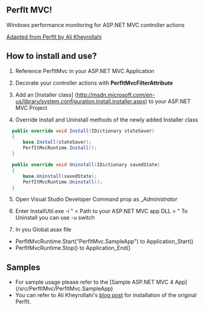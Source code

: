 ## PerfIt MVC!

Windows performance monitoring for ASP.NET MVC controller actions

[Adapted from PerfIt by Ali Kheyrollahi](https://github.com/aliostad/PerfIt)

## How to install and use?
1. Reference PerfItMvc in your ASP.NET MVC Application

2. Decorate your controller actions with __PerfItMvcFilterAttribute__

3. Add an [Installer class] (http://msdn.microsoft.com/en-us/library/system.configuration.install.installer.aspx) to your ASP.NET MVC Project

4. Override Install and Uninstall methods of the newly added Installer class
```c#
  public override void Install(IDictionary stateSaver)
  {
	  base.Install(stateSaver);
	  PerfItMvcRuntime.Install();
  }

  public override void Uninstall(IDictionary savedState)
  {
	  base.Uninstall(savedState);
	  PerfItMvcRuntime.Uninstall();
  }
```

5. Open Visual Studio Developer Command prop as __Administrator_

6. Enter InstallUtil.exe -i " < Path to your ASP.NET MVC app DLL > "
To Uninstall you can use -u switch

7. In you Global.asax file 
 * PerfItMvcRuntime.Start("PerfItMvc.SampleApp") to Application_Start()
 * PerfItMvcRuntime.Stop() to Application_End()

## Samples
* For sample usage please refer to the [Sample ASP.NET MVC 4 App] (/src/PerfItMvc/PerfItMvc.SampleApp)
* You can refer to Ali Kheyrollahi's [blog post](http://byterot.blogspot.co.uk/2013/04/Monitor-your-ASP-NET-Web-API-application-using-your-own-custom-counters.html) for installation of the original PerfIt.
